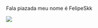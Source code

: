 Fala  piazada meu nome é FelipeSkk







![](https://media.tenor.com/n3fUa0dHUbMAAAAS/corinthians-vai-corinthians.gif)

